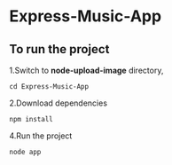 # Express-Music-App

## To run the project

1.Switch to __node-upload-image__ directory,
```
cd Express-Music-App
```
2.Download dependencies
```
npm install
```
4.Run the project
```
node app
```
